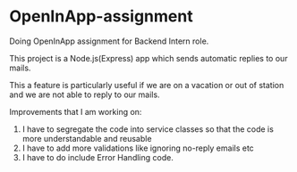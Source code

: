 # OpenInApp-assignment
Doing OpenInApp assignment for Backend Intern role. 

This project is a Node.js(Express) app which sends automatic replies to our mails. 

This a feature is particularly useful if we are on a vacation or out of station and we are not able to reply to our mails.

Improvements that I am working on:

1. I have to segregate the code into service classes so that the code is more understandable and reusable
2. I have to add more validations like ignoring no-reply emails etc
3. I have to do include Error Handling code.
